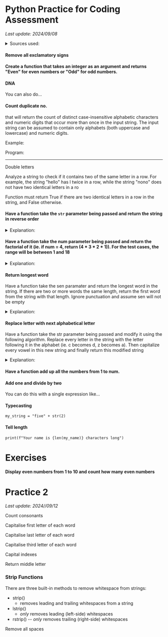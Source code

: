 # Python Practice for Coding Assessment

*Last update: 2024/09/08*

<details><summary>Sources used:</summary>
[zemadi](https://gist.github.com/zemadi/11071837)
</details>

#### Remove all exclamatory signs

<object data="src/remove-exclam.txt" width="285" height="80"></object>

#### Create a function that takes an integer as an argument and returns "Even" for even numbers or "Odd" for odd numbers.

<object data="src/check-if-odd-or-even.txt" width="210" height="150"></object>

#### DNA 

<object data=src/dna1.txt></object>

You can also do...

<object data=src/dna2.txt></object>

#### Count duplicate no.

that will return the count of distinct case-insensitive alphabetic characters and numeric digits that occur more than once in the input string. The input string can be assumed to contain only alphabets (both uppercase and lowercase) and numeric digits.

Example:

<object data=src/count-duplicate-example.txt></object>

Program:

<object data="src/count-duplicate1.txt" width="500" height="320"></object>

<hr>

Double letters

Analyze a string to check if it contains two of the same letter in a row. For example, the string "hello" has l twice in a row, while the string "nono" does not have two identical letters in a ro

Function must return True if there are two identical letters in a row in the string, and False otherwise.

<object data="src/count-duplicate2.txt" width="248px" height="100px"></object>

#### Have a function take the `str` parameter being passed and return the string in reverse order

<object data=src/reverse-string.txt></object>

<details><summary>Explanation:</summary>

`str[::-1]`:  is the slicing operation

Slicing is a way to extract parts of sequences like strings, lists and tuples.

A general form of slicing is:

`sequence[start:stop:step]`

- `start`: index where the slice starts. If omitted, it defaults to the beginning of the sequence
- `stop`: index where the slice ends. If omitted, it defaults to the end of the sequence
- `step`: step (or stride) of the slicing. If omitted, it defaults to `1`

Back to `str[::-1]`

`start` is unspecified so it defaults to the string's beginning, nor is `stop`
so it defaults to the end of the string. `step` beeing `-1` means slicing is in reverse order    

Complete example

Calling the function such that `FirstReverse("Hello")`, `str[::-1]` reverses the string, producing `"olleH"`
</details>

#### Have a function take the num parameter being passed and return the factorial of it (ie. if num = 4, return (4 * 3 * 2 * 1)). For the test cases, the range will be between 1 and 18

<object data=src/factorial.txt></object>


<details><summary>Explanation:</summary>

What is a factorial?

The factorial of a number is the product of all positive integers from 1 up to that number. It's representation is (!).

The factorial of 4 (written as `4!`) is calculated as:

`4! = 4 x 3 x 2 x 1 = 24`

Initial setup

    sum = 1
    count = 1

- `sum`: variable is initialized to `1`, it'll store the reesult of the factorial calculation
- `count`: variable is initialized to `1`, it'll be used to keep track of the current number being multiplied in the loop

While loop

`while count <= num:`

This loop runs as long as `count` is less than or equal to `num`

Inside the loop

    sum = sum * count
    count += 1

- `sum = sum * count`: in each iteration of the loop, `sum` is multiplied by `count` and then updated with the new value, thus building up the factorial product

For example if `num = 4`, the operation goes through these steps:

- Initially, `sum = 1`
- When `count = 1`: `sum = 1 * 1 = 1`
- When `count = 2`: `sum = 1 * 2 = 2`
- When `count = 3`: `sum = 2 * 3 = 6`
- When `count = 4`: `sum = 6 * 4 = 24`

`count += 1`: after each multiplication, `count` is increased by `1`. This ensures that the loop eventually stops when `count` exceeds `num`

Example Usage

If you call the function such that `FirstFactorial(4)`

The loop will calculate

`4 * 3 * 2 * 1 = 24`

If you want the function to return the factorial instead of printing it, replace `print(sum)` with `return sum`
</details>

#### Return longest word

Have a function take the sen paramater and return the longest word in the string. If there are two or more words the same length, return the first word from the string with that length. Ignore punctuation and assume sen will not be empty

<object data="src/return-longest-word.txt" width="295" height="195"></object>

<details><summary>Explanation:</summary>

`Sen` is a string (sentence)

Splitting the sentence into words

`test = sen.split(" ")`: splits the sentence (`sen`) into a list of words using a space (`" "`) as the delimiter

For example: if `sen` is `"I love programming"`, then `test` will be `['I', 'love', 'programming']`

This variable now holds the list of words that were split from the sentence.

Initializing the longest word

`greatest = test[0]`

- `test[0]`: this refers to the first word in the list `test`
- `greatest`: variable iniatilized to the first word in the list. It'll be used to keep track of the longest word found so far

Looping through the words

    for word in test:
        if len(word) > len(greatest):
            greatest = word

`for word in test`: this loop iterates over each word in the `test` list

- `if len(word) > len(greatest)`: this checks if the current word (`word`) is longer than the word stored in `greatest`
    - `len(word`: this function returns the length of the current word
    - `len(greatest)`: this function returns the length of the longest word found so far
    - `greatest = word`: if the current word is longer than the word in `greatest`, the variable `greatest` is updated to the current word
</details>

#### Replace letter with next alphabetical letter

Have a function take the str parameter being passed and modify it using the following algorithm. Replace every letter in the string with the letter following it in the alphabet (ie. c becomes d, z becomes a). Then capitalize every vowel in this new string and finally return this modified string

<object data="src/replace-letter-with-next-letter.txt" width="500" height="420"></object>

<details><summary>Explanation:</summary>
to-do
</details>

#### Have a function add up all the numbers from 1 to num. 

<object data="src/add-up-all-from-one-to-num.txt" width="400" height="110"></object>

#### Add one and divide by two

<object data="src/add-1-divide-by-2-v1.txt" width="240" height="110"></object>

You can do this with a single expression like...

<object data="src/add-1-divide-by-2-v2.txt" width="255" height="72"></object>

#### Typecasting

	my_string = "five" + str(2)

#### Tell length

	print(f"Your name is {len(my_name)} characters long")

# Exercises

#### Display even numbers from 1 to 10 and count how many even numbers

<object data="src/even-number-1-to-10.txt" width="255" height="120"></object>

# Practice 2

*Last update: 2024//09/12*

Count consonants

<object data=".txt/count_consonants.txt" width="512" height="100"></object>

Capitalise first letter of each word 

<object data=".txt/capitalise_first_letter_each_word.txt" width="480" height="80"></object>

Capitalise last letter of each word

<object data=".txt/capitalise_last_letter_each_word.txt" width="440px" height="180px"></object>

Capitalise third letter of each word

<object data=".txt/capitalise_third_letter_each_word.txt" width="568px" height="360px"></object>

Capital indexes

<object data=".txt/return_capital_indexes1.txt" width="288px" height="140px"></object>

<object data=".txt/return_capital_indexes2.txt" width="588px" height="140px"></object>

Return middle letter

<object data=".txt/return_middle_letter.txt" width="282px" height="120px"></object>

### Strip Functions

There are three built-in methods to remove whitespace from strings:

- strip()
	- removes leading and trailing whitespaces from a string
- lstrip()
	- *only* removes leading (left-side) whitespaces
- rstrip() 
	-- *only* removes trailing (right-side) whitespaces
		
Remove all spaces

<object data=".txt/remove_space.txt" width="232px" height="60px"></object>
